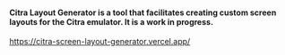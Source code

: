 #### Citra Layout Generator is a tool that facilitates creating custom screen layouts for the Citra emulator. It is a work in progress.

https://citra-screen-layout-generator.vercel.app/